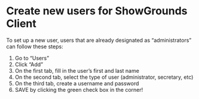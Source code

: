 # Create new users for ShowGrounds Client

To set up a new user, users that are already designated as “administrators” can follow these steps:

1. Go to “Users”
2. Click “Add”
3. On the first tab, fill in the user’s first and last name
4. On the second tab, select the type of user (administrator, secretary, etc)
5. On the third tab, create a username and password
6. SAVE by clicking the green check box in the corner!
